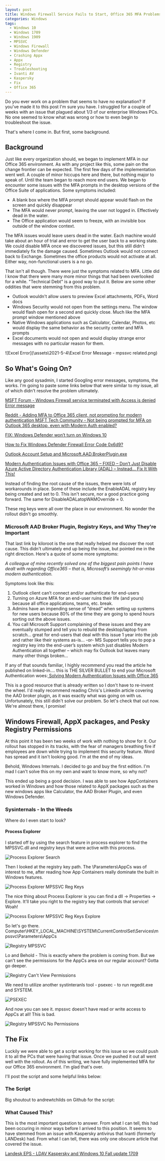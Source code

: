 ```yaml
---
layout: post
title: Windows Firewall Service Fails to Start, Office 365 MFA Problems Abound, and How They Are Related
categories: Windows
tags:
  - Windows 10
  - Windows 1709
  - Windows 1909
  - MPSSVC
  - Windows Firewall
  - Windows Defender
  - Crashing Appx
  - Appx
  - Registry
  - Troubleshooting
  - Ivanti AV
  - Kaspersky
  - Fix
  - Office 365
---
```


Do you ever work on a problem that seems to have no explanation? If you've made it to this post I'm sure you have. I struggled for a couple of weeks with an issue that plagued about 1/3 of our enterprise Windows PCs. No one seemed to know what was wrong or how to even begin to troubleshoot the issue. 

That's where I come in. But first, some background.

## Background

Just like every organization should, we began to implement MFA in our Office 365 environment. As with any project like this, some pain on the change frontier can be expected. The first few days of the implementation went well. A couple of minor hiccups here and there, but nothing major to speak of. Until the team began to reach more end users. We began to encounter some issues with the MFA prompts in the desktop versions of the Office Suite of applications. Some symptoms included:

* A blank box where the MFA prompt should appear would flash on the screen and quickly disappear
* The MFA would never prompt, leaving the user not logged in. Effectively dead in the water.
* The Office application would seem to freeze, with an invisible box outside of the window context.

The MFA issues would leave users dead in the water. Each machine would take about an hour of trial and error to get the user back to a working state. We could disable MFA once we discovered issues, but this still didn't immediately fix the damage caused. Sometimes Outlook would not connect back to Exchange. Sometimes the office products would not activate at all. Either way, non-functional users is a no go.

That isn't all though. There were just the symptoms related to MFA. Little did I know that there were many more minor things that had been overlooked for a while. "Technical Debt" is a good way to put it. Below are some other oddities that were stemming from this problem.

* Outlook wouldn't allow users to preview Excel attachments, PDFs, Word docs
* Windows Security would not open from the settings menu. The window would flash open for a second and quickly close. Much like the MFA prompt window mentioned above
* Native Windows applications such as Calculator, Calendar, Photos, etc would display the same behavior as the security center and MFA prompts
* Excel documents would not open and would display strange error messages with no particular reason for them.

![Excel Error](\assets\2021-5-4\Excel Error Message - mpssvc related.png)


## So What's Going On?

Like any good sysadmin, I started Googling error messages, symptoms, the works. I'm going to paste some links below that were similar to my issue, all of which didn't resolve the problem ultimately.

<a href="https://answers.microsoft.com/en-us/windows/forum/windows_8-performance/windows-firewall-service-terminated-with-access-is/5d384fa8-a609-4aa2-9b5d-b1f9122baad1">MSFT Forum - Windows Firewall service terminated with Access is denied Error message</a>

<a href="https://www.reddit.com/r/sysadmin/comments/an2cze/adding_mfa_to_office_365_client_not_prompting_for/">Reddit - Adding MFA to Office 365 client, not prompting for modern authentication
</a>
<a href="https://techcommunity.microsoft.com/t5/office-365/not-being-prompted-for-mfa-on-outlook-365-desktop-even-with/m-p/1241681">MSFT Tech Community - Not being prompted for MFA on Outlook 365 desktop, even with Modern Auth enabled?‎</a>

<a href="https://windowsreport.com/fix-windows-defender-wont-turn-on/">FIX: Windows Defender won’t turn on Windows 10</a>

<a href="https://appuals.com/how-to-fix-windows-defender-firewall-error-code-0x6d9/">How to Fix Windows Defender Firewall Error Code 0x6d9?</a>

<a href="https://social.msdn.microsoft.com/Forums/azure/en-US/951e5d39-d3d2-472d-b2e7-64e05ea3ae96/outlook-account-setup-and-microsoftaadbrokerpluginexe?forum=WindowsAzureAD">Outlook Account Setup and Microsoft.AAD.BrokerPlugin.exe</a>

<a href="https://www.kiloroot.com/modern-authentication-issues-with-office-365-fixed-dont-just-disable-azure-active-directory-authentication-library-adal-instead-fix-it-with-this/">Modern Authentication Issues with Office 365 – FIXED – Don’t Just Disable Azure Active Directory Authentication Library (ADAL) – Instead… Fix It With This!</a>


Instead of finding the root cause of the issues, there were lots of workarounds in place. Some of these include the EnableADAL registry key being created and set to 0.
This isn't secure, nor a good practice going forward. The same for DisableADALatopWAMOverride = 0.

These reg keys were all over the place in our environment. No wonder the rollout didn't go smoothly.

### Microsoft AAD Broker Plugin, Registry Keys, and Why They're Important

That last link by kiloroot is the one that really helped me discover the root cause. This didn't ultimately end up being the issue, but pointed me in the right direction. Here's a quote of some more symptoms:

<cite>A colleague of mine recently solved one of the biggest pain points I have dealt with regarding Office365 – that is, Microsoft’s seemingly hit-or-miss modern authentication.

Symptoms look like this:
1. Outlook client can’t connect and/or authenticate for end-users
2. Turning on Azure MFA for an end-user ruins their life (and yours) because all office applications, teams, etc. break.
3. Admins have an impending sense of “dread” when setting up systems for new users because 80% of the time they are going to spend hours sorting out the above issues.
4. You call Microsoft Support complaining of these issues and they are eventually stumped and tell you to rebuild the desktop/laptop from scratch… great for end-users that deal with this issue 1 year into the job and rather like their systems as-is… -or- MS Support tells you to pop a registry key into the end-user’s system which just disables Modern Authentication all together – which may fix Outlook but leaves many many other things broken…

If any of that sounds familiar, I highly recommend you read the article he published on linked-in…. this is THE SILVER BULLET to end your Microsoft Authentication woes:<a href="https://www.linkedin.com/pulse/solving-modern-authentication-issues-office-365-chris-leet/"> Solving Modern Authentication Issues with Office 365</a>

</cite>

This is a good resource that is already written so I don't have to re-invent the wheel. I'd really recommend reading Chris's Linkedin article covering the AAD broker plugin, as it was exactly what was going on with us. Unfortunately, this still didn't solve our problem. So let's check that out now. We're almost there, I promise!

## Windows Firewall, AppX packages, and Pesky Registry Permissions

At this point it has been two weeks of work with nothing to show for it. Our rollout has stopped in its tracks, with the fear of managers breathing fire if employees are down while trying to implement this security feature. Word has spread and it isn't looking good. I'm at the end of my ideas.

Behold, Windows Internals. I decided to go and buy the first edition. I'm mad I can't solve this on my own and want to know more, so why not?

This ended up being a good decision. I was able to see how AppContainers worked in Windows and how those related to AppX packages such as the new windows apps like Calculator, the AAD Broker Plugin, and even Windows Defender.

### Sysinternals - In the Weeds

Where do I even start to look?

#### Process Explorer

I started off by using the search feature in process explorer to find the MPSSVC.dll and registry keys that were active with this process.

![Process Explorer Search](\assets\2021-5-4\ProcExpSearch.PNG)


Then I looked at the registry key path. The \Parameters\AppCs was of interest to me, after reading how App Containers really dominate the built in Windows features.

![Process Explorer MPSSVC Reg Keys](\assets\2021-5-4\ProcExpmpssvcAppCs.PNG)

The nice thing about Process Explorer is you can find a dll -> Properties -> Explore. It'll take you right to the registry key that controls that service! Woah!

![Process Explorer MPSSVC Reg Keys Explore](\assets\2021-5-4\ProcExpMPSSVCRegKeyProp.PNG)

So let's go there. Computer\HKEY_LOCAL_MACHINE\SYSTEM\CurrentControlSet\Services\mpssvc\Parameters\AppCs

![Registry MPSSVC](\assets\2021-5-4\RegMPSSVCAppCs.PNG)

Lo and Behold - This is exactly where the problem is coming from. But we can't see the permissions for the AppCs area on our regular account? Gotta go deeper.

![Registry Can't View Permissions](\assets\2021-5-4\RegMPSSVCAppCsPermissionDenied.PNG)

We need to utilize another systinteranls tool - psexec - to run regedit.exe and SYSTEM.

![PSEXEC](\assets\2021-5-4\PSEXECRunRegAsSys.PNG)

And now you can see it. mpssvc doesn't have read or write access to AppCs at all! This is bad.

![Registry MPSSVC No Permissions](\assets\2021-5-4\ImproperPermissionsMPSSVC.PNG)




## The Fix

Luckily we were able to get a script working for this issue so we could push it to all the PCs that were having that issue. Once we pushed it out all went well with the rollout. As of this writing, we have fully implemented MFA for our Office 365 environment. I'm glad that's over. 

I'll post the script and some helpful links below:

### The Script

Big shoutout to andrewtchilds on Github for the script:

<script src="https://gist.github.com/andrewtchilds/64de720eaf315d6d247d21b0f48d3920.js"></script>

### What Caused This?

This is the most important question to answer. From what I can tell, this had been occuring in minor ways before I arrived to this position. It seems to have stemmed from an issue with Kaspersky antivirus that Ivanti (formerly LANDesk) had. From what I can tell, there was only one obscure article that covered the issue. 

<a href="https://forums.ivanti.com/s/question/0D71B000005GGZPSA4/detail?language=en_US">Landesk EPS - LDAV Kaspersky and Windows 10 Fall update 1709</a>

